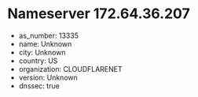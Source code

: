 # Nameserver 172.64.36.207

* as_number: 13335
* name: Unknown
* city: Unknown
* country: US
* organization: CLOUDFLARENET
* version: Unknown
* dnssec: true
